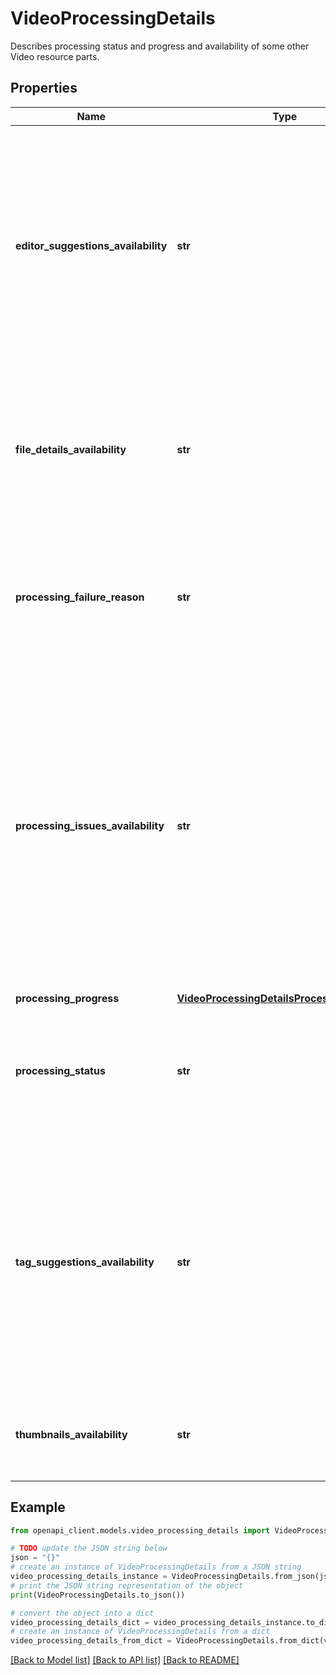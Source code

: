 # VideoProcessingDetails

Describes processing status and progress and availability of some other Video resource parts.

## Properties

Name | Type | Description | Notes
------------ | ------------- | ------------- | -------------
**editor_suggestions_availability** | **str** | This value indicates whether video editing suggestions, which might improve video quality or the playback experience, are available for the video. You can retrieve these suggestions by requesting the suggestions part in your videos.list() request. | [optional] 
**file_details_availability** | **str** | This value indicates whether file details are available for the uploaded video. You can retrieve a video&#39;s file details by requesting the fileDetails part in your videos.list() request. | [optional] 
**processing_failure_reason** | **str** | The reason that YouTube failed to process the video. This property will only have a value if the processingStatus property&#39;s value is failed. | [optional] 
**processing_issues_availability** | **str** | This value indicates whether the video processing engine has generated suggestions that might improve YouTube&#39;s ability to process the the video, warnings that explain video processing problems, or errors that cause video processing problems. You can retrieve these suggestions by requesting the suggestions part in your videos.list() request. | [optional] 
**processing_progress** | [**VideoProcessingDetailsProcessingProgress**](VideoProcessingDetailsProcessingProgress.md) |  | [optional] 
**processing_status** | **str** | The video&#39;s processing status. This value indicates whether YouTube was able to process the video or if the video is still being processed. | [optional] 
**tag_suggestions_availability** | **str** | This value indicates whether keyword (tag) suggestions are available for the video. Tags can be added to a video&#39;s metadata to make it easier for other users to find the video. You can retrieve these suggestions by requesting the suggestions part in your videos.list() request. | [optional] 
**thumbnails_availability** | **str** | This value indicates whether thumbnail images have been generated for the video. | [optional] 

## Example

```python
from openapi_client.models.video_processing_details import VideoProcessingDetails

# TODO update the JSON string below
json = "{}"
# create an instance of VideoProcessingDetails from a JSON string
video_processing_details_instance = VideoProcessingDetails.from_json(json)
# print the JSON string representation of the object
print(VideoProcessingDetails.to_json())

# convert the object into a dict
video_processing_details_dict = video_processing_details_instance.to_dict()
# create an instance of VideoProcessingDetails from a dict
video_processing_details_from_dict = VideoProcessingDetails.from_dict(video_processing_details_dict)
```
[[Back to Model list]](../README.md#documentation-for-models) [[Back to API list]](../README.md#documentation-for-api-endpoints) [[Back to README]](../README.md)


